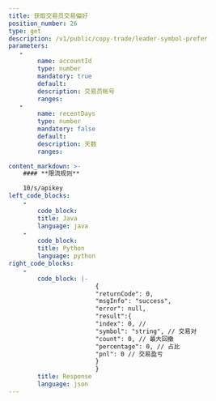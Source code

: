 ```yaml
---
title: 获取交易员交易偏好
position_number: 26
type: get
description: /v1/public/copy-trade/leader-symbol-prefer
parameters:
   -
        name: accountId
        type: number
        mandatory: true
        default:
        description: 交易员帐号
        ranges:
   -
        name: recentDays
        type: number
        mandatory: false
        default:
        description: 天数
        ranges:

content_markdown: >-
    #### **限流规则**

    10/s/apikey
left_code_blocks:
    -
        code_block:
        title: Java
        language: java
    -
        code_block:
        title: Python
        language: python
right_code_blocks:
    -
        code_block: |-
                        {
                        "returnCode": 0,
                        "msgInfo": "success",
                        "error": null,
                        "result":{
                        "index": 0, // 
                        "symbol": "string", // 交易对
                        "count": 0, // 最大回撤
                        "percentage": 0, // 占比
                        "pnl": 0 // 交易盈亏
                        }
                        }
        title: Response
        language: json
---
```

